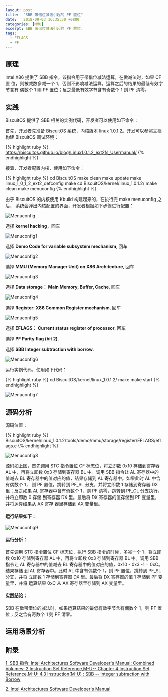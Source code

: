 ```yaml
---
layout: post
title:  "SBB 带借位减法引起的 PF 置位"
date:   2018-09-03 16:35:30 +0800
categories: [MMU]
excerpt: SBB 带借位减法引起的 PF 置位.
tags:
  - EFLAGS
  - PF
---
```


## 原理

Intel X86 提供了 SBB 指令，该指令用于带借位减法运算，在做减法时，如果 CF 置
位，则被减数多减一个 1，否则不影响减法运算。运算之后的结果的最低有效字节含有
偶数个 1 则 PF 置位；反之最低有效字节含有奇数个 1 则 PF 清零。

## 实践

BiscuitOS 提供了 SBB 相关的实例代码，开发者可以使用如下命令：

首先，开发者先准备 BiscuitOS 系统，内核版本 linux 1.0.1.2。开发可以参照文档
构建 BiscuitOS 调试环境：

{% highlight ruby %}
https://biscuitos.github.io/blog/Linux1.0.1.2_ext2fs_Usermanual/
{% endhighlight %}


接着，开发者配置内核，使用如下命令：

{% highlight ruby %}
cd BiscuitOS
make clean
make update
make linux_1_0_1_2_ext2_defconfig
make
cd BiscuitOS/kernel/linux_1.0.1.2/
make clean
make menuconfig
{% endhighlight %}

由于 BiscuitOS 的内核使用 Kbuild 构建起来的，在执行完 make menuconfig 之后，
系统会弹出内核配置的界面，开发者根据如下步骤进行配置：

![Menuconfig](https://raw.githubusercontent.com/EmulateSpace/PictureSet/master/BiscuitOS/kernel/MMU000003.png)

选择 **kernel hacking**，回车

![Menuconfig1](https://raw.githubusercontent.com/EmulateSpace/PictureSet/master/BiscuitOS/kernel/MMU000004.png)

选择 **Demo Code for variable subsystem mechanism**, 回车

![Menuconfig2](https://raw.githubusercontent.com/EmulateSpace/PictureSet/master/BiscuitOS/kernel/MMU000005.png)

选择 **MMU (Memory Manager Unit) on X86 Architecture**, 回车

![Menuconfig3](https://raw.githubusercontent.com/EmulateSpace/PictureSet/master/BiscuitOS/kernel/MMU000006.png)

选择 **Data storage： Main  Memory, Buffer, Cache**, 回车

![Menuconfig4](https://raw.githubusercontent.com/EmulateSpace/PictureSet/master/BiscuitOS/kernel/MMU000007.png)

选择 **Register: X86 Common Register mechanism**, 回车

![Menuconfig5](https://raw.githubusercontent.com/EmulateSpace/PictureSet/master/BiscuitOS/kernel/MMU000008.png)

选择 **EFLAGS： Current status register of processor**, 回车

选择 **PF    Parity flag (bit 2)**.

选择 **SBB   Integer subtraction with borrow**.

![Menuconfig6](https://raw.githubusercontent.com/EmulateSpace/PictureSet/master/BiscuitOS/kernel/MMU000204.png)

运行实例代码，使用如下代码：

{% highlight ruby %}
cd BiscuitOS/kernel/linux_1.0.1.2/
make 
make start
{% endhighlight %}

![Menuconfig7](https://raw.githubusercontent.com/EmulateSpace/PictureSet/master/BiscuitOS/kernel/MMU000160.png)

## 源码分析

源码位置：

{% highlight ruby %}
BiscuitOS/kernel/linux_1.0.1.2/tools/demo/mmu/storage/register/EFLAGS/eflags.c
{% endhighlight %}

![Menuconfig8](https://raw.githubusercontent.com/EmulateSpace/PictureSet/master/BiscuitOS/kernel/MMU000161.png)

源码如上图，首先调用 STC 指令置位 CF 标志位，将立即数 0x10 存储到寄存器 AL 
中，再将立即数 0x3 存储到寄存器 BL 中。调用 SBB 指令让 AL 寄存器中的值减去 
BL 寄存器中的值对应的值，结果存储到 AL 寄存器中。如果此时 AL 中含有偶数个 1，
则 PF 置位，跳转到 PF_SL 分支，并将立即数 1 存储到寄存器 DX 里；反之如果 AL 
寄存器中含有奇数个 1，则 PF 清零，跳转到 PF_CL 分支执行，并将立即数 0 存储
到寄存器 DX 里。最后将 DX 寄存器的值存储到 PF 变量里，并将运算结果从 AX 寄存
器里存储到 AX 变量里。

#### 运行结果如下：

![Menuconfig9](https://raw.githubusercontent.com/EmulateSpace/PictureSet/master/BiscuitOS/kernel/MMU000162.png)

#### 运行分析：

首先调用 STC 指令置位 CF 标志位，执行 SBB 指令的时候，多减一个 1，将立即数 
0x10 存储到寄存器 AL 中，再将立即数 0x3 存储到寄存器 BL 中。调用 SBB 指令让 
AL 寄存器中的值减去 BL 寄存器中的值对应的值，0x10 - 0x3 -1 = 0xC。结果存储
到 AL 寄存器中。此时 AL 中含有偶数个 1，则 PF 置位，跳转到 PF_SL 分支，并将
立即数 1 存储到寄存器 DX 里。最后将 DX 寄存器的值 1 存储到 PF 变量里，并将
运算结果 0xC 从 AX 寄存器里存储到 AX 变量里。

#### 实践结论：

SBB 在做带借位的减法时，如果运算结果的最低有效字节含有偶数个 1，则 PF 置
位；反之含有奇数个 1 则 PF 清零。

## 运用场景分析

## 附录

[1. SBB 指令: Intel Architectures Software Developer's Manual: Combined Volumes: 2 Instruction Set Reference,M-U-- Chapter 4 Instruction Set Reference,M-U: 4.3 Instruction(M-U) : SBB -- Integer subtraction with Borrow](https://software.intel.com/en-us/articles/intel-sdm)

[2. Intel Architectures Software Developer's Manual](https://github.com/BiscuitOS/Documentation/blob/master/Datasheet/Intel-IA32_DevelopmentManual.pdf)
